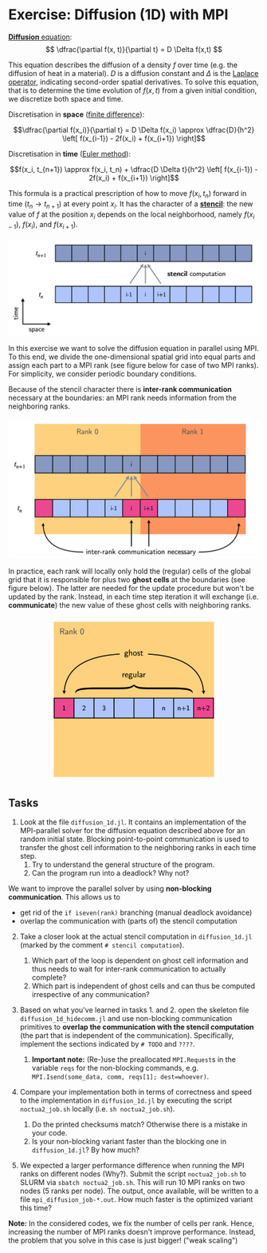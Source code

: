 # Exercise: Diffusion (1D) with MPI

[**Diffusion** equation](https://en.wikipedia.org/wiki/Diffusion_equation):
$$ \dfrac{\partial f(x, t)}{\partial t} = D \Delta f(x,t) $$

This equation describes the diffusion of a density $f$ over time (e.g. the diffusion of heat in a material). $D$ is a diffusion constant and $\Delta$ is the [Laplace operator](https://en.wikipedia.org/wiki/Laplace_operator), indicating second-order spatial derivatives. To solve this equation, that is to determine the time evolution of $f(x,t)$ from a given initial condition, we discretize both space and time.

Discretisation in **space** ([finite difference](https://en.wikipedia.org/wiki/Finite_difference)):

$$\dfrac{\partial f(x_i)}{\partial t} = D \Delta f(x_i) \approx \dfrac{D}{h^2} \left[ f(x_{i-1}) - 2f(x_i) + f(x_{i+1}) \right]$$

Discretisation in **time** ([Euler method](https://en.wikipedia.org/wiki/Euler_method)):

$$f(x_i, t_{n+1}) \approx f(x_i, t_n) +  \dfrac{D \Delta t}{h^2} \left[ f(x_{i-1}) - 2f(x_i) + f(x_{i+1}) \right]$$

This formula is a practical prescription of how to move $f(x_i,t_n)$ forward in time ($t_n \rightarrow t_{n+1}$) at every point $x_i$. It has the character of a [**stencil**](https://en.wikipedia.org/wiki/Iterative_Stencil_Loops): the new value of $f$ at the position $x_i$ depends on the local neighborhood, namely $f(x_{i-1})$, $f(x_i)$, and $f(x_{i+1})$.

<div align="center" style="margin-top:20px">
    <img src="./imgs/stencil.png" width=600>
</div>

In this exercise we want to solve the diffusion equation in parallel using MPI. To this end, we divide the one-dimensional spatial grid into equal parts and assign each part to a MPI rank (see figure below for case of two MPI ranks). For simplicity, we consider periodic boundary conditions.

Because of the stencil character there is **inter-rank communication** necessary at the boundaries: an MPI rank needs information from the neighboring ranks.

<div align="center" style="margin-top:20px">
    <img src="./imgs/stencil_mpi.png" width=600>
</div>

In practice, each rank will locally only hold the (regular) cells of the global grid that it is responsible for plus two **ghost cells** at the boundaries (see figure below). The latter are needed for the update procedure but won't be updated by the rank. Instead, in each time step iteration it will exchange (i.e. **communicate**) the new value of these ghost cells with neighboring ranks.

<div align="center" style="margin-top:20px">
    <img src="./imgs/stencil_rank.png" width=340>
</div>

## Tasks

1. Look at the file `diffusion_1d.jl`. It contains an implementation of the MPI-parallel solver for the diffusion equation described above for an random initial state. Blocking point-to-point communication is used to transfer the ghost cell information to the neighboring ranks in each time step.
    1. Try to understand the general structure of the program.
    2. Can the program run into a deadlock? Why not?

We want to improve the parallel solver by using **non-blocking communication**. This allows us to
* get rid of the `if iseven(rank)` branching (manual deadlock avoidance)
* overlap the communication with (parts of) the stencil computation 

2. Take a closer look at the actual stencil computation in `diffusion_1d.jl` (marked by the comment `# stencil computation`).
    1. Which part of the loop is dependent on ghost cell information and thus needs to wait for inter-rank communication to actually complete?
    2. Which part is independent of ghost cells and can thus be computed irrespective of any communication?

3. Based on what you've learned in tasks 1. and 2. open the skeleton file `diffusion_1d_hidecomm.jl` and use non-blocking communication primitives to **overlap the communication with the stencil computation** (the part that is independent of the communication). Specifically, implement the sections indicated by `# TODO` and `????`.
    1. **Important note:** (Re-)use the preallocated `MPI.Request`s in the variable `reqs` for the non-blocking commands, e.g. `MPI.Isend(some_data, comm, reqs[1]; dest=whoever)`.

4. Compare your implementation both in terms of correctness and speed to the implementation in `diffusion_1d.jl` by executing the script `noctua2_job.sh` locally (i.e. `sh noctua2_job.sh`).
    1. Do the printed checksums match? Otherwise there is a mistake in your code.
    2. Is your non-blocking variant faster than the blocking one in `diffusion_1d.jl`? By how much?
    
5. We expected a larger performance difference when running the MPI ranks on different nodes (Why?). Submit the script `noctua2_job.sh` to SLURM via `sbatch noctua2_job.sh`. This will run 10 MPI ranks on two nodes (5 ranks per node). The output, once available, will be written to a file `mpi_diffusion_job-*.out`. How much faster is the optimized variant this time?
    
**Note:** In the considered codes, we fix the number of cells per rank. Hence, increasing the number of MPI ranks doesn't improve performance. Instead, the problem that you solve in this case is just bigger! ("weak scaling")